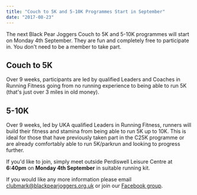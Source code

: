 ```yaml
---
title: "Couch to 5K and 5-10K Programmes Start in September"
date: "2017-08-23"
---
```


The next Black Pear Joggers Couch to 5K and 5-10K programmes will start on Monday 4th September. They are fun and completely free to participate in. You don't need to be a member to take part.

## Couch to 5K

Over 9 weeks, participants are led by qualified Leaders and Coaches in Running Fitness going from no running experience to being able to run 5K (that's just over 3 miles in old money).

## 5-10K

Over 9 weeks, led by UKA qualified Leaders in Running Fitness, runners will build their fitness and stamina from being able to run 5K up to 10K. This is ideal for those that have previously taken part in the C25K programme or are already comfortably able to run 5K/parkrun and looking to progress further.

If you'd like to join, simply meet outside Perdiswell Leisure Centre at **6:40pm** on **Monday 4th September** in suitable running kit.

If you would like any more information please email [clubmark@blackpearjoggers.org.uk](mailto:clubmark@blackpearjoggers.org.uk) or join our [Facebook group](https://www.facebook.com/groups/blackpearjoggers/).
